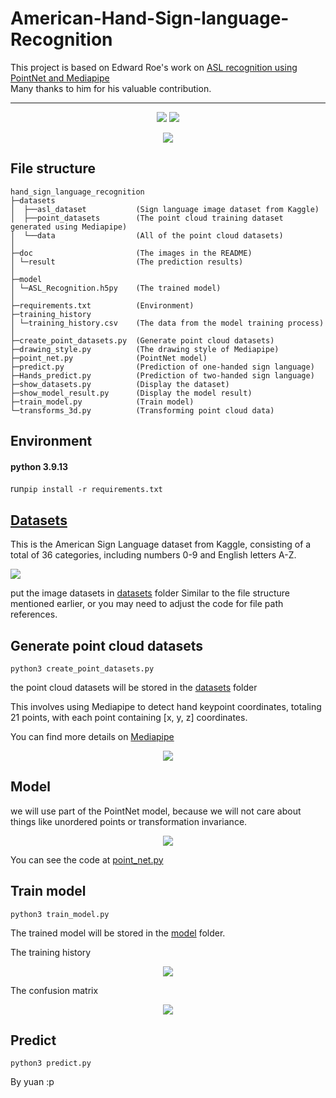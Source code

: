 # American-Hand-Sign-language-Recognition
This project is based on Edward Roe's work on [ASL recognition using PointNet and Mediapipe](https://medium.com/@er_95882/asl-recognition-using-pointnet-and-mediapipe-f2efda78d089)  
Many thanks to him for his valuable contribution.

---

<p align="center">
    <img src="https://github.com/yuan-0816/american-hand-sign-language-recognition/blob/main/doc/demo.gif" />
    <img src="https://github.com/yuan-0816/american-hand-sign-language-recognition/blob/main/doc/demo2.gif" />
</p>
<p align="center">
    <img src="https://github.com/yuan-0816/american-hand-sign-language-recognition/blob/main/doc/demo2.gif" />
</p>


## File structure
```commandline
hand_sign_language_recognition
├─datasets              
│  ├──asl_dataset           (Sign language image dataset from Kaggle)
│  ├──point_datasets        (The point cloud training dataset generated using Mediapipe)
│  └──data                  (All of the point cloud datasets)
│
├─doc                       (The images in the README)
│ └─result                  (The prediction results)
│
├─model                             
│ └─ASL_Recognition.h5py    (The trained model)
│
├─requirements.txt          (Environment)
├─training_history
│ └─training_history.csv    (The data from the model training process)
│
├─create_point_datasets.py  (Generate point cloud datasets)
├─drawing_style.py          (The drawing style of Mediapipe)
├─point_net.py              (PointNet model)
├─predict.py                (Prediction of one-handed sign language)
├─Hands_predict.py          (Prediction of two-handed sign language)
├─show_datasets.py          (Display the dataset)
├─show_model_result.py      (Display the model result)
├─train_model.py            (Train model)
└─transforms_3d.py          (Transforming point cloud data)
```


## Environment
#### python 3.9.13

run```pip install -r requirements.txt``` 

## [Datasets](https://www.kaggle.com/datasets/ayuraj/asl-dataset/data)
This is the American Sign Language dataset from Kaggle, consisting of a total of 36 categories, including numbers 0-9 and English letters A-Z.

![](https://github.com/yuan-0816/american-hand-sign-language-recognition/blob/main/doc/result/all_image.png)

put the image datasets in [datasets](https://github.com/yuan-0816/american-hand-sign-language-recognition/tree/main/datasets/data) folder
Similar to the file structure mentioned earlier, or you may need to adjust the code for file path references.

## Generate point cloud datasets
```commandline
python3 create_point_datasets.py
```
the point cloud datasets will be stored in the [datasets](https://github.com/yuan-0816/american-hand-sign-language-recognition/tree/main/datasets/data) folder

This involves using Mediapipe to detect hand keypoint coordinates, 
totaling 21 points, with each point containing [x, y, z] coordinates.  

You can find more details on [Mediapipe](https://developers.google.com/mediapipe/solutions/vision/hand_landmarker)  

<p align="center">
  <img src="https://github.com/yuan-0816/american-hand-sign-language-recognition/blob/main/doc/result/3D_point.gif" />
</p>
  
## Model 
we will use part of the PointNet model, because we will not care about things like unordered points or transformation invariance.  

<p align="center">
  <img src="https://github.com/yuan-0816/american-hand-sign-language-recognition/blob/main/doc/easy_pointnet.png" />
</p>

You can see the code at [point_net.py](https://github.com/yuan-0816/american-hand-sign-language-recognition/blob/main/point_net.py) 


## Train model

```commandline
python3 train_model.py     
```

The trained model will be stored in the [model](https://github.com/yuan-0816/american-hand-sign-language-recognition/tree/main/model/ASL_Recognition.h5py) folder.

The training history  

<p align="center">
  <img src="https://github.com/yuan-0816/american-hand-sign-language-recognition/blob/main/doc/result/training_history.png" />
</p>

The confusion matrix  

<p align="center">
  <img src="https://github.com/yuan-0816/american-hand-sign-language-recognition/blob/main/doc/result/confusion_matrix.png" />
</p>

## Predict
```commandline
python3 predict.py  
```

By yuan :p



